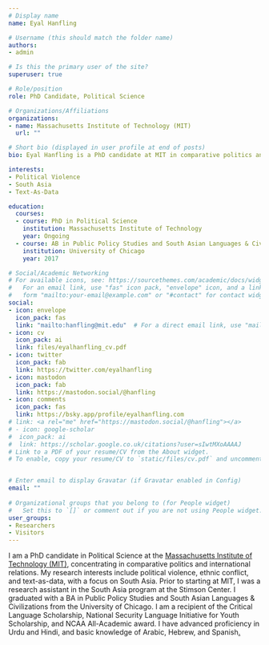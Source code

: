 ```yaml
---
# Display name
name: Eyal Hanfling

# Username (this should match the folder name)
authors:
- admin

# Is this the primary user of the site?
superuser: true

# Role/position
role: PhD Candidate, Political Science

# Organizations/Affiliations
organizations:
- name: Massachusetts Institute of Technology (MIT)
  url: ""

# Short bio (displayed in user profile at end of posts)
bio: Eyal Hanfling is a PhD candidate at MIT in comparative politics and international relations.

interests:
- Political Violence
- South Asia
- Text-As-Data

education:
  courses:
  - course: PhD in Political Science
    institution: Massachusetts Institute of Technology
    year: Ongoing
  - course: AB in Public Policy Studies and South Asian Languages & Civilizations
    institution: University of Chicago
    year: 2017

# Social/Academic Networking
# For available icons, see: https://sourcethemes.com/academic/docs/widgets/#icons
#   For an email link, use "fas" icon pack, "envelope" icon, and a link in the
#   form "mailto:your-email@example.com" or "#contact" for contact widget.
social:
- icon: envelope
  icon_pack: fas
  link: "mailto:hanfling@mit.edu"  # For a direct email link, use "mailto:hanfling@mit.edu".
- icon: cv
  icon_pack: ai
  link: files/eyalhanfling_cv.pdf
- icon: twitter
  icon_pack: fab
  link: https://twitter.com/eyalhanfling
- icon: mastodon
  icon_pack: fab
  link: https://mastodon.social/@hanfling
- icon: comments
  icon_pack: fas
  link: https://bsky.app/profile/eyalhanfling.com
# link: <a rel="me" href="https://mastodon.social/@hanfling"></a>
# - icon: google-scholar
#  icon_pack: ai
#  link: https://scholar.google.co.uk/citations?user=sIwtMXoAAAAJ
# Link to a PDF of your resume/CV from the About widget.
# To enable, copy your resume/CV to `static/files/cv.pdf` and uncomment the lines below.  


# Enter email to display Gravatar (if Gravatar enabled in Config)
email: ""
  
# Organizational groups that you belong to (for People widget)
#   Set this to `[]` or comment out if you are not using People widget.  
user_groups:
- Researchers
- Visitors
---
```


I am a PhD candidate in Political Science at the [Massachusetts Institute of Technology (MIT)](https://polisci.mit.edu/people/eyal-hanfling), concentrating in comparative politics and international relations. My research interests include political violence, ethnic conflict, and text-as-data, with a focus on South Asia. Prior to starting at MIT, I was a research assistant in the South Asia program at the Stimson Center. I graduated with a BA in Public Policy Studies and South Asian Languages & Civilizations from the University of Chicago. I am a recipient of the Critical Language Scholarship, National Security Language Initiative for Youth Scholarship, and NCAA All-Academic award. I have advanced proficiency in Urdu and Hindi, and basic knowledge of Arabic, Hebrew, and Spanish<a rel="me" href="https://mastodon.social/@hanfling">.</a>

<!---
<script type="text/javascript" src="https://cdnjs.cloudflare.com/ajax/libs/vocalizer/1.0.0/vocalizer.min.js"></script>

<span class="vocalizer" data-source="files/pronounce.m4a" data-lang="English">Eyal</span> is a Hebrew name — you can pronounce it like _hey y'all_.
-->
